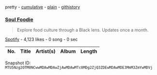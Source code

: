 pretty - [cumulative](/playlists/cumulative/37i9dQZF1DXbDiwzsFdvXP.md) - [plain](/playlists/plain/37i9dQZF1DXbDiwzsFdvXP) - [githistory](https://github.githistory.xyz/mackorone/spotify-playlist-archive/blob/main/playlists/plain/37i9dQZF1DXbDiwzsFdvXP)

### [Soul Foodie](https://open.spotify.com/playlist/37i9dQZF1DXbDiwzsFdvXP)

> Explore food culture through a Black lens\. Updates once a month.

[Spotify](https://open.spotify.com/user/spotify) - 4,123 likes - 0 song - 0 sec

| No. | Title | Artist(s) | Album | Length |
|---|---|---|---|---|

Snapshot ID: `MTU5Nzg2OTM0NCwwMDAwMDAwZjAwMDAwMTc0MDg2ZjQ3ZDEwMDAwMDE3MmM3ZmYwMDVj`
